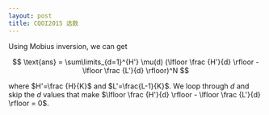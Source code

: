 ```yaml
---
layout: post
title: CQOI2015 选数
---
```


Using Mobius inversion, we can get

$$
\text{ans} = \sum\limits_{d=1}^{H'} \mu(d) (\lfloor \frac {H'}{d} \rfloor - \lfloor \frac {L'}{d} \rfloor)^N
$$

where $H'=\frac {H}{K}$ and $L'=\frac{L-1}{K}$.  We loop through $d$ and skip the $d$ values
that make $\lfloor \frac {H'}{d} \rfloor - \lfloor \frac {L'}{d} \rfloor = 0$.
